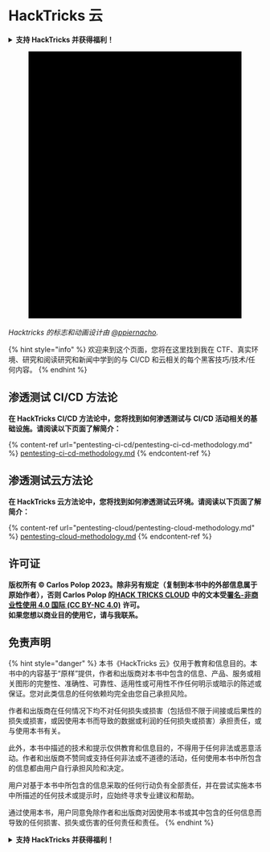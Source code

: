 # HackTricks 云

<details>

<summary><strong>支持 HackTricks 并获得福利！</strong></summary>

* 如果您想在 HackTricks 中看到您的公司广告，或者想要访问最新版本的 PEASS 或下载 HackTricks 的 PDF，请查看[**订阅计划**](https://github.com/sponsors/carlospolop)！
* 获取[**官方 PEASS 和 HackTricks 商品**](https://peass.creator-spring.com)
* 发现我们的独家[**NFT**](https://opensea.io/collection/the-peass-family)收藏品[**The PEASS Family**](https://opensea.io/collection/the-peass-family)
* **加入** 💬 [**Discord 群组**](https://discord.gg/hRep4RUj7f) 或 [**Telegram 群组**](https://t.me/peass) 或 **关注**我的 **Twitter** 🐦 [**@carlospolopm**](https://twitter.com/carlospolopm)**。**
* **通过向** [**HackTricks**](https://github.com/carlospolop/hacktricks) **和** [**HackTricks Cloud**](https://github.com/carlospolop/hacktricks-cloud) **github 仓库提交 PR 来分享您的黑客技巧。**

</details>

<figure><img src=".gitbook/assets/cloud gif.gif" alt="" width="563"><figcaption></figcaption></figure>

_Hacktricks 的标志和动画设计由_ [_@ppiernacho_](https://www.instagram.com/ppieranacho/)_._

{% hint style="info" %}
欢迎来到这个页面，您将在这里找到我在 CTF、真实环境、研究和阅读研究和新闻中学到的与 CI/CD 和云相关的每个黑客技巧/技术/任何内容。
{% endhint %}

## **渗透测试 CI/CD 方法论**

**在 HackTricks CI/CD 方法论中，您将找到如何渗透测试与 CI/CD 活动相关的基础设施。**请阅读以下页面了解**简介：**

{% content-ref url="pentesting-ci-cd/pentesting-ci-cd-methodology.md" %}
[pentesting-ci-cd-methodology.md](pentesting-ci-cd/pentesting-ci-cd-methodology.md)
{% endcontent-ref %}

## 渗透测试云方法论

**在 HackTricks 云方法论中，您将找到如何渗透测试云环境。**请阅读以下页面了解**简介：**

{% content-ref url="pentesting-cloud/pentesting-cloud-methodology.md" %}
[pentesting-cloud-methodology.md](pentesting-cloud/pentesting-cloud-methodology.md)
{% endcontent-ref %}

## 许可证

**版权所有 © Carlos Polop 2023。除非另有规定（复制到本书中的外部信息属于原始作者），否则 Carlos Polop 的**[**HACK TRICKS CLOUD**](https://github.com/carlospolop/hacktricks-cloud) **中的文本受**[**署名-非商业性使用 4.0 国际 (CC BY-NC 4.0)**](https://creativecommons.org/licenses/by-nc/4.0/) **许可。**\
**如果您想以商业目的使用它，请与我联系。**

## **免责声明**

{% hint style="danger" %}
本书《HackTricks 云》仅用于教育和信息目的。本书中的内容基于“原样”提供，作者和出版商对本书中包含的信息、产品、服务或相关图形的完整性、准确性、可靠性、适用性或可用性不作任何明示或暗示的陈述或保证。您对此类信息的任何依赖均完全由您自己承担风险。

作者和出版商在任何情况下均不对任何损失或损害（包括但不限于间接或后果性的损失或损害，或因使用本书而导致的数据或利润的任何损失或损害）承担责任，或与使用本书有关。

此外，本书中描述的技术和提示仅供教育和信息目的，不得用于任何非法或恶意活动。作者和出版商不赞同或支持任何非法或不道德的活动，任何使用本书中所包含的信息都由用户自行承担风险和决定。

用户对基于本书中所包含的信息采取的任何行动负有全部责任，并在尝试实施本书中所描述的任何技术或提示时，应始终寻求专业建议和帮助。

通过使用本书，用户同意免除作者和出版商对因使用本书或其中包含的任何信息而导致的任何损害、损失或伤害的任何责任和责任。
{% endhint %}

<details>

<summary><strong>支持 HackTricks 并获得福利！</strong></summary>

* 如果您想在 HackTricks 中看到您的公司广告，或者想要访问最新版本的 PEASS 或下载 HackTricks 的 PDF，请查看[**订阅计划**](https://github.com/sponsors/carlospolop)！
* 获取[**官方 PEASS 和 HackTricks 商品**](https://peass.creator-spring.com)
* 发现我们的独家[**NFT**](https://opensea.io/collection/the-peass-family)收藏品[**The PEASS Family**](https://opensea.io/collection/the-peass-family)
* **加入** 💬 [**Discord 群组**](https://discord.gg/hRep4RUj7f) 或 [**Telegram 群组**](https://t.me/peass) 或 **关注**我的 **Twitter** 🐦 [**@carlospolopm**](https://twitter.com/carlospolopm)**.**
* **通过向** [**HackTricks**](https://github.com/carlospolop/hacktricks) **和** [**HackTricks Cloud**](https://github.com/carlospolop/hacktricks-cloud) **github 仓库提交 PR 来分享您的黑客技巧。**

</details>
